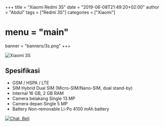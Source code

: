 +++
title = "Xiaomi Redmi 3S"
date = "2019-06-08T21:49:20+02:00"
author = "Abdul"
tags = ["Redmi 3S"]
categories = ["Xiaomi"]
# menu = "main"
banner = "banners/3s.png"
+++

![Xiaomi 3S](/banners/3s.png")
## Spesifikasi

* GSM / HSPA / LTE
* SIM Hybrid Dual SIM (Micro-SIM/Nano-SIM, dual stand-by)
* Internal  16 GB, 2 GB RAM
* Camera belakang Single  13 MP
* Camera depan  Single  5 MP
* Battery Non-removable Li-Po 4100 mAh battery

[![Chat, Beli](/order.png)](https://api.whatsapp.com/send?phone=6282339144758&text=Mas%20saya%20ingin%20order%20apakah%20bisa?
) 
